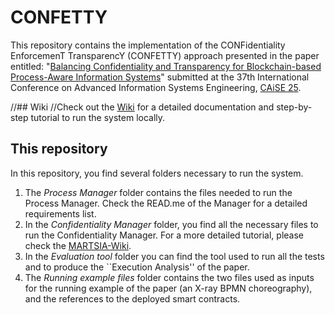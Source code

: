 # CONFETTY

This repository contains the implementation of the CONFidentiality EnforcemenT TransparencY (CONFETTY) approach presented in the paper 
entitled: "[Balancing Confidentiality and Transparency for Blockchain-based Process-Aware Information Systems]()" submitted at the 37th International Conference on Advanced Information Systems Engineering, [CAiSE 25](https://conferences.big.tuwien.ac.at/caise2025/).

//## Wiki
//Check out the [Wiki](https://github.com/apwbs/CONFETTY/wiki) for a detailed documentation and step-by-step tutorial to run the system locally.

## This repository
In this repository, you find several folders necessary to run the system. 
1. The *Process Manager* folder contains the files needed to run the Process Manager. Check the READ.me of the Manager for a detailed requirements list.
2. In the *Confidentiality Manager* folder, you find all the necessary files to run the Confidentiality Manager. For a more detailed tutorial, please check the [MARTSIA-Wiki](https://github.com/apwbs/MARTSIA-Demo-KoB).
3. In the *Evaluation tool* folder you can find the tool used to run all the tests and to produce the ``Execution Analysis'' of the paper.
4. The *Running example files* folder contains the two files used as inputs for the running example of the paper (an X-ray BPMN choreography), and the references to the deployed smart contracts.
